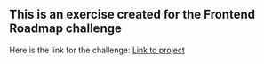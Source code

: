 ## This is an exercise created for the Frontend Roadmap challenge

Here is the link for the challenge:
[Link to project](https://roadmap.sh/projects/single-page-cv)
